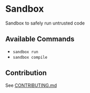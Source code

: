 # Sandbox

Sandbox to safely run untrusted code

## Available Commands
- `sandbox run`
- `sandbox compile`

## Contribution

See [CONTRIBUTING.md](./CONTRIBUTING.md)
